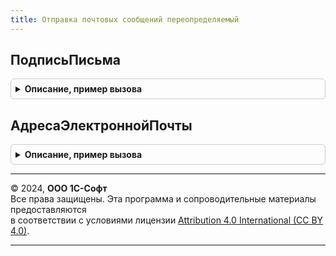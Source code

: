 ```yaml
---
title: Отправка почтовых сообщений переопределяемый
---
```



## ПодписьПисьма
<details style="margin: 1em 0; padding: 0.5em; border: 1px solid #ccc; border-radius: 6px;">

<summary style="font-weight: bold; cursor: pointer;">Описание, пример вызова</summary>

```bsl

// Возвращает подпись пользователя, используемую для отправки почтовых сообщений.
//
// Возвращаемое значение:
//  Строка - подпись в формате HTML.
//
Функция ПодписьПисьма() Экспорт
```

Пример вызова
```bsl
Результат = ОтправкаПочтовыхСообщенийПереопределяемый.ПодписьПисьма() 
```
</details>

## АдресаЭлектроннойПочты
<details style="margin: 1em 0; padding: 0.5em; border: 1px solid #ccc; border-radius: 6px;">

<summary style="font-weight: bold; cursor: pointer;">Описание, пример вызова</summary>

```bsl

// Возвращает адреса электронной почты из контактной информации контрагента и его контактных лиц.
//
// Параметры:
//	Контрагент - СправочникСсылка.Контрагенты - Контрагент, для которого определяется адрес.
//
// Возвращаемое значение:
//	Массив - Массив структур, см. ОтправкаПочтовыхСообщений.НовыеПараметрыПолучателя().
//
Функция АдресаЭлектроннойПочты(Контрагент) Экспорт
```

Пример вызова
```bsl
Результат = ОтправкаПочтовыхСообщенийПереопределяемый.АдресаЭлектроннойПочты(Контрагент) 
```
</details>

---

© 2024, **ООО 1С-Софт**  
Все права защищены. Эта программа и сопроводительные материалы предоставляются  
в соответствии с условиями лицензии [Attribution 4.0 International (CC BY 4.0)](https://creativecommons.org/licenses/by/4.0/legalcode).

---
